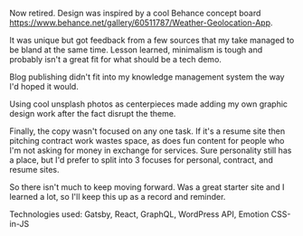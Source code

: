 Now retired. Design was inspired by a cool Behance concept board https://www.behance.net/gallery/60511787/Weather-Geolocation-App. 

It was unique but got feedback from a few sources that my take managed to be bland at the same time. Lesson learned, minimalism is tough and probably isn't a great fit for what should be a tech demo. 
  
Blog publishing didn't fit into my knowledge management system the way I'd hoped it would.

Using cool unsplash photos as centerpieces made adding my own graphic design work after the fact disrupt the theme. 

Finally, the copy wasn't focused on any one task. If it's a resume site then pitching contract work wastes space, as does fun content for people who I'm not asking for money in exchange for services. Sure personality still has a place, but I'd prefer to split into 3 focuses for personal, contract, and resume sites.

So there isn't much to keep moving forward. Was a great starter site and I learned a lot, so I'll keep this up as a record and reminder.
  
Technologies used: Gatsby, React, GraphQL, WordPress API, Emotion CSS-in-JS
